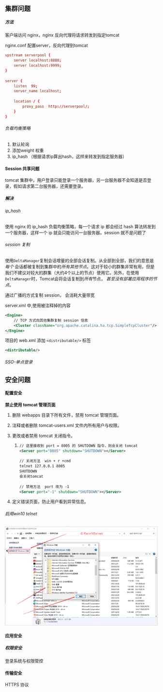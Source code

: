 ## 集群问题

##### 方法

客户端访问 nginx，nginx 反向代理将请求转发到指定tomcat

nginx.conf 配置server，反向代理到tomcat

```conf
upstream serverpool {
	server localhost:8888;
	server localhost:9999;
}

server {
	listen	99;
	server_name	localhost;
	
	location / {
		proxy_pass	http://serverpool/;
	}
}
```



###### 负载均衡策略

1. 默认轮询
2. 添加weight 权重
3. ip_hash （根据请求ip算出hash，这样来转发到指定服务器）



#### Session 共享问题

tomcat 集群中，用户登录只能登录一个服务器，另一台服务器不会知道是否登录，假如请求第二台服务器，还需要登录。

##### 解决

###### ip_hash 

使用 nginx 的 ip_hash 负载均衡策略，每一个请求 ip 都会经过 hash 算法转发到一个服务器，这样一个 ip 就会只能访问一台服务器，session 就不是问题了 



###### session 复制

使用`DeltaManager`复制会话增量的全部会话复制。从全部到全部，我们的意思是*每个* 会话都被复制到集群中的*所有其他节点*。这对于较小的群集非常有用，但是我们不建议对较大的群集（大约4个以上的节点）使用它。另外，在使用`DeltaManager`时，Tomcat会将会话复制到*所有*节点， *甚至没有部署应用程序的节点*。

通过广播的方式复制 session， 会消耗大量带宽

server.xml 中,使用被注释掉的内容

```xml
<Engine>
    // TCP 方式向其他集群复制 session 信息
	<Cluster className="org.apache.catalina.ha.tcp.SimpleTcpCluster"/>
</Engine>
```

项目的 web.xml 添加  `<distributable/>` 标签

```xml
<distributable/>
```

###### SSO-单点登录





## 安全问题

#### 配置安全

**禁止使用 tomcat 管理页面**

1. 删除 webapps 目录下所有文件，禁用 tomcat 管理页面。

2. 注释或者删除 tomcat-users.xml 文件内所有用户与权限。

3. 更改或者禁用 tomcat 关闭指令。

   1. ```xml
      // 这里接收到 port = 8005 的 SHUTDOWN 指令，则会关闭 tomcat
      <Server port="8005" shutdown="SHUTDOWN"></Server>    
      
      // 关闭方法  win + r +cmd
      telnet 127.0.0.1 8005
      SHUTDOWN
      会关闭tomcat
      
      // 禁用方法  port 改为 -1
      <Server port="-1" shutdown="SHUTDOWN"></Server>   
      ```

4. 定义错误页面，防止用户看到异常信息。

###### 启用win10 telnet

![image-20210515173250893](集群配置.assets/image-20210515173250893.png)



####  应用安全

##### 权限安全

登录系统与权限管控

#### 传输安全

HTTPS 协议